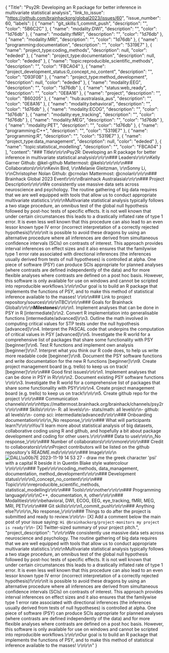 {
  "Title": "Psy2R: Developing an R package for better inference in multivariate statistical analysis",
  "link_to_issue": "https://github.com/brainhackorg/global2023/issues/60",
  "issue_number": 60,
  "labels": [
    {
      "name": "git_skills:1_commit_push",
      "description": "",
      "color": "5B6C2C"
    },
    {
      "name": "modality:DWI",
      "description": "",
      "color": "1d76db"
    },
    {
      "name": "modality:fMRI",
      "description": "",
      "color": "1d76db"
    },
    {
      "name": "modality:MRI",
      "description": "",
      "color": "1d76db"
    },
    {
      "name": "programming:documentation",
      "description": "",
      "color": "5319E7"
    },
    {
      "name": "project_type:coding_methods",
      "description": null,
      "color": "ededed"
    },
    {
      "name": "project_type:documentation",
      "description": null,
      "color": "ededed"
    },
    {
      "name": "topic:reproducible_scientific_methods",
      "description": "",
      "color": "FBCA04"
    },
    {
      "name": "project_development_status:0_concept_no_content",
      "description": "",
      "color": "D93F0B"
    },
    {
      "name": "project_type:method_development",
      "description": null,
      "color": "ededed"
    },
    {
      "name": "modality:EEG",
      "description": "",
      "color": "1d76db"
    },
    {
      "name": "status:web_ready",
      "description": "",
      "color": "0E8A16"
    },
    {
      "name": "project",
      "description": "",
      "color": "B60205"
    },
    {
      "name": "hub:australasia_aus",
      "description": "",
      "color": "0E8A16"
    },
    {
      "name": "modality:behavioral",
      "description": "",
      "color": "1d76db"
    },
    {
      "name": "modality:ECOG",
      "description": "",
      "color": "1d76db"
    },
    {
      "name": "modality:eye_tracking",
      "description": "",
      "color": "1d76db"
    },
    {
      "name": "modality:MEG",
      "description": "",
      "color": "1d76db"
    },
    {
      "name": "modality:PET",
      "description": "",
      "color": "1d76db"
    },
    {
      "name": "programming:C++",
      "description": "",
      "color": "5319E7"
    },
    {
      "name": "programming:R",
      "description": "",
      "color": "5319E7"
    },
    {
      "name": "project_type:data_management",
      "description": null,
      "color": "ededed"
    },
    {
      "name": "topic:statistical_modelling",
      "description": "",
      "color": "FBCA04"
    }
  ],
  "content": "### Title\r\n\r\nPsy2R: Developing an R package for better inference in multivariate statistical analysis\r\n\r\n### Leaders\r\n\r\nKelly Garner Github: @kel-github Mattermost: @kels\r\n\r\n\r\n### Collaborators\r\n\r\nKevin Bird,  \r\nMelanie Gleitzman,  \r\nSonny Li,  \r\nChristopher Nolan Github: @crnolan Mattermost: @cnolan\r\n\r\n### Brainhack Global 2023 Event\r\n\r\nBrainhack Australasia\r\n\r\n### Project Description\r\n\r\nWe consistently use massive data sets across neuroscience and psychology. The routine gathering of big data requires that we are well equipped with tools that allow us to conduct appropriate multivariate statistics.\r\n\r\nMultivariate statistical analysis typically follows a two stage procedure, an omnibus test of the global null hypothesis followed by post-hoc tests of specific effects. It is not well known that under certain circumstances this leads to a drastically inflated rate of type 1 error. It is even less well known that this procedure can also lead to an even lessor known type IV error (incorrect interpretation of a correctly rejected hypothesis)!\r\n\r\nIt is possible to avoid these dragons by using an alternative procedure where all inferences are derived from simultaneous confidence intervals (SCIs) on contrasts of interest. This approach provides interval inferences on effect sizes and it also ensures that the familywise type 1 error rate associated with directional inferences (the inferences usually derived from tests of null hypotheses) is controlled at alpha. One piece of software (PSY) can produce SCIs appropriate for planned analyses (where contrasts are defined independently of the data) and for more flexible analyses where contrasts are defined on a post hoc basis. However, this software is only available for use on windows and cannot be scripted into reproducible workflows.\r\n\r\nOur goal is to build an R package that implements the functions of PSY, and to make this method of statistical inference available to the masses! \r\n\r\n### Link to project repository/sources\r\n\r\nTBC\r\n\r\n### Goals for Brainhack Global\r\n\r\n**Milestones**\r\n\r\n1. Implement analyses that can be done in PSY in R [intermediate]\r\n2. Convert R implementation into generalisable functions [intermediate/advanced]\r\n3. Outline the math involved in computing critical values for STP tests under the null hypothesis [advanced]\r\n4. Interpret the PASCAL code that underpins the computation of critical values in PSY [advanced]\r\n5. Investigate the R world for a comprehensive list of packages that share some functionality with PSY [beginner]\r\n6. Test R functions and implement own analysis [beginner]\r\n7. Interpret what you think our R code does, to help us write more readable code [beginner]\r\n8. Document the PSY software functions and write documentation for the new R functions [beginner]\r\n9. Create project management board (e.g. trello) to keep us on track! [beginner]\r\n\r\n### Good first issues\r\n\r\n1. Implement analyses that can be done in PSY in R\r\n\r\n2. Document existing PSY software functions \r\n\r\n3. Investigate the R world for a comprehensive list of packages that share some functionality with PSY\r\n\r\n4. Create project management board (e.g. trello) to keep us on track!\r\n\r\n5. Create github repo for the project \r\n\r\n### Communication channels\r\n\r\nhttps://mattermost.brainhack.org/brainhack/channels/psy2r\r\n\r\n### Skills\r\n\r\n- R: all levels\r\n- stats/math: all levels\r\n- github: all levels\r\n- comp sci: intermediate/advanced\r\n\r\n### Onboarding documentation\r\n\r\n_No response_\r\n\r\n### What will participants learn?\r\n\r\nYou'll learn more about statistical analysis of big datasets, collaborative coding using R and github, and hopefully a bit about package development and coding for other users.\r\n\r\n### Data to use\r\n\r\n_No response_\r\n\r\n### Number of collaborators\r\n\r\nmore\r\n\r\n### Credit to collaborators\r\n\r\nProject contributors will be listed on the github repository's README.md\r\n\r\n\r\n### Image\r\n\r\n![DALL\u00b7E 2023-11-19 14 53 27 - draw me the greek character 'psi' with a capital R beside it in Quentin Blake style watercolour](https://github.com/brainhackorg/global2023/assets/7220723/224e6486-1a5f-4c96-a4a5-579bef546944)\r\n\r\n\r\n### Type\r\n\r\ncoding_methods, data_management, documentation, method_development\r\n\r\n### Development status\r\n\r\n0_concept_no_content\r\n\r\n### Topic\r\n\r\nreproducible_scientific_methods, statistical_modelling\r\n\r\n### Tools\r\n\r\nother\r\n\r\n### Programming language\r\n\r\nC++, documentation, `R`, other\r\n\r\n### Modalities\r\n\r\nbehavioral, DWI, ECOG, EEG, eye_tracking, fMRI, MEG, MRI, PET\r\n\r\n### Git skills\r\n\r\n1_commit_push\r\n\r\n### Anything else?\r\n\r\n_No response_\r\n\r\n### Things to do after the project is submitted and ready to review.\r\n\r\n- [X] Add a comment below the main post of your issue saying: `Hi @brainhackorg/project-monitors my project is ready!`\r\n- [X] Twitter-sized summary of your project pitch.",
  "project_description": "\r\n\r\nWe consistently use massive data sets across neuroscience and psychology. The routine gathering of big data requires that we are well equipped with tools that allow us to conduct appropriate multivariate statistics.\r\n\r\nMultivariate statistical analysis typically follows a two stage procedure, an omnibus test of the global null hypothesis followed by post-hoc tests of specific effects. It is not well known that under certain circumstances this leads to a drastically inflated rate of type 1 error. It is even less well known that this procedure can also lead to an even lessor known type IV error (incorrect interpretation of a correctly rejected hypothesis)!\r\n\r\nIt is possible to avoid these dragons by using an alternative procedure where all inferences are derived from simultaneous confidence intervals (SCIs) on contrasts of interest. This approach provides interval inferences on effect sizes and it also ensures that the familywise type 1 error rate associated with directional inferences (the inferences usually derived from tests of null hypotheses) is controlled at alpha. One piece of software (PSY) can produce SCIs appropriate for planned analyses (where contrasts are defined independently of the data) and for more flexible analyses where contrasts are defined on a post hoc basis. However, this software is only available for use on windows and cannot be scripted into reproducible workflows.\r\n\r\nOur goal is to build an R package that implements the functions of PSY, and to make this method of statistical inference available to the masses! \r\n\r\n"
}
